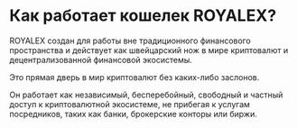 # Как работает кошелек ROYALEX?

ROYALEX создан для работы вне традиционного финансового пространства и действует как швейцарский нож в мире криптовалют и децентрализованной финансовой экосистемы.

Это прямая дверь в мир криптовалют без каких-либо заслонов.

Он работает как независимый, бесперебойный, свободный и частный доступ к криптовалютной экосистеме, не прибегая к услугам посредников, таких как банки, брокерские конторы или биржи.
